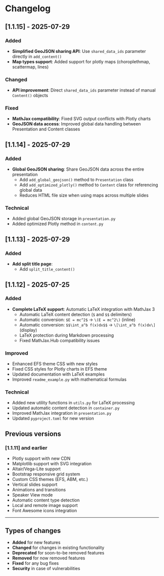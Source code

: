 # Changelog

## [1.1.15] - 2025-07-29

### Added
- **Simplified GeoJSON sharing API**: Use `shared_data_ids` parameter directly in `add_content()`
- **Map types support**: Added support for plotly maps (choroplethmap, scattermap, lines)

### Changed  
- **API improvement**: Direct `shared_data_ids` parameter instead of manual `Content()` objects

### Fixed
- **MathJax compatibility**: Fixed SVG output conflicts with Plotly charts
- **GeoJSON data access**: Improved global data handling between Presentation and Content classes

## [1.1.14] - 2025-07-29

### Added
- **Global GeoJSON sharing**: Share GeoJSON data across the entire presentation
  - Add `add_global_geojson()` method to `Presentation` class
  - Add `add_optimized_plotly()` method to `Content` class for referencing global data
  - Reduces HTML file size when using maps across multiple slides

### Technical
- Added global GeoJSON storage in `presentation.py`
- Added optimized Plotly method in `content.py`

## [1.1.13] - 2025-07-29

### Added
- **Add split title page**:
  - Add `split_title_content()`

## [1.1.12] - 2025-07-25

### Added
- **Complete LaTeX support**: Automatic LaTeX integration with MathJax 3
  - Automatic LaTeX content detection (`$` and `$$` delimiters)
  - Automatic conversion: `$E = mc^2$` → `\(E = mc^2\)` (inline)
  - Automatic conversion: `$$\int_a^b f(x)dx$$` → `\[\int_a^b f(x)dx\]` (display)
  - LaTeX protection during Markdown processing
  - Fixed MathJax.Hub compatibility issues

### Improved
- Enhanced EFS theme CSS with new styles
- Fixed CSS styles for Plotly charts in EFS theme
- Updated documentation with LaTeX examples
- Improved `readme_example.py` with mathematical formulas

### Technical
- Added new utility functions in `utils.py` for LaTeX processing
- Updated automatic content detection in `container.py`
- Improved MathJax integration in `presentation.py`
- Updated `pyproject.toml` for new version

## Previous versions

### [1.1.11] and earlier
- Plotly support with new CDN
- Matplotlib support with SVG integration
- Altair/Vega-Lite support
- Bootstrap responsive grid system
- Custom CSS themes (EFS, ABM, etc.)
- Vertical slides support
- Animations and transitions
- Speaker View mode
- Automatic content type detection
- Local and remote image support
- Font Awesome icons integration

---
## Types of changes
- **Added** for new features
- **Changed** for changes in existing functionality
- **Deprecated** for soon-to-be removed features
- **Removed** for now removed features
- **Fixed** for any bug fixes
- **Security** in case of vulnerabilities
